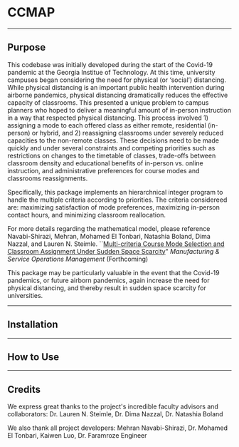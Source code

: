 # CCMAP

-----
## Purpose

This codebase was initially developed during the start of the Covid-19 pandemic at the Georgia Institue of Technology. At this time, university campuses began considering the need for physical (or ‘social’) distancing. While physical distancing is an important public health intervention
during airborne pandemics, physical distancing dramatically reduces the effective capacity of classrooms. This presented a unique problem to campus planners who hoped to deliver a meaningful amount of in-person instruction in a way that respected physical distancing. This process involved 1) assigning a mode to each offered class as either remote, residential (in-person) or hybrid, and 2) reassigning classrooms under severely reduced capacities to the non-remote classes. These decisions need to be made quickly and under several constraints and competing priorities such as restrictions on changes to the timetable of classes, trade-offs between classroom density and educational benefits of in-person vs. online instruction, and administrative preferences for course modes and classrooms reassignments.

Specifically, this package implements an hierarchnical integer program to handle the multiple criteria according to priorities. The criteria considereed are: maximizing satisfaction of mode preferences, maximizing in-person contact hours, and minimizing classroom reallocation.

For more details regarding the mathematical model, please reference Navabi-Shirazi, Mehran, Mohamed El Tonbari, Natashia Boland, Dima Nazzal, and Lauren N. Steimle. ``[Multi-criteria Course Mode Selection and Classroom Assignment Under Sudden Space Scarcity](http://www.optimization-online.org/DB_FILE/2021/08/8527.pdf)" _Manufacturing & Service Operations Management_ (Forthcoming)

This package may be particularly valuable in the event that the Covid-19 pandemics, or future airborn pandemics, again increase the need for physical distancing, and thereby result in sudden space scarcity for universities.

-----
## Installation


-----
## How to Use


-----
## Credits

We express great thanks to the project's incredible faculty advisors and collaborators: Dr. Lauren N. Steimle, Dr. Dima Nazzal, Dr. Natashia Boland

We also thank all project developers: Mehran Navabi-Shirazi, Dr. Mohamed El Tonbari, Kaiwen Luo, Dr. Faramroze Engineer
